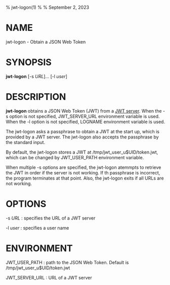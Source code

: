 % jwt-logon(1)
%
% September 2, 2023

# NAME

jwt-logon - Obtain a JSON Web Token

# SYNOPSIS

**jwt-logon** [-s _URL_]... [-l _user_]

# DESCRIPTION

**jwt-logon** obtains a JSON Web Token (JWT) from a [JWT
server](https://github.com/oss-tsukuba/jwt-server.git).
When the -s option is not specified,
JWT_SERVER_URL environment variable is used.  When the -l option is
not specified, LOGNAME environment variable is used.

The jwt-logon asks a passphrase to obtain a JWT at the start up,
which is provided by a JWT server.  The jwt-logon also accepts the
passphrase by the standard input.

By default, the jwt-logon stores a JWT at
/tmp/jwt_user_u$UID/token.jwt, which can be changed by JWT_USER_PATH
environment variable.

When multiple -s options are specified, the jwt-logon atemmpts to
retrieve the JWT in order if the server is not working.
If th passphrase is incorrect, the program terminates at that point.
Also, the jwt-logon exits if all URLs are not working.

# OPTIONS

-s _URL_
: specifies the URL of a JWT server

-l _user_
: specifies a user name

# ENVIRONMENT

JWT_USER_PATH
: path to the JSON Web Token.  Default is /tmp/jwt_user_u$UID/token.jwt

JWT_SERVER_URL
: URL of a JWT server
